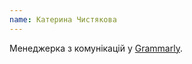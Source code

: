 ```yaml
---
name: Катерина Чистякова
---
```


Менеджерка з комунікацій у [Grammarly][1].

[1]: https://www.grammarly.com/
